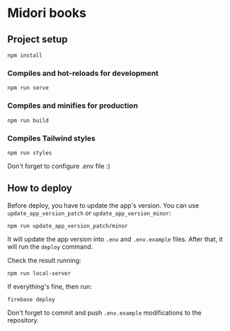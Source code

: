 # Midori books

## Project setup
```
npm install
```

### Compiles and hot-reloads for development
```
npm run serve
```

### Compiles and minifies for production
```
npm run build
```

### Compiles Tailwind styles
```
npm run styles
```

Don't forget to configure .env file :)

## How to deploy
Before deploy, you have to update the app's version. You can use `update_app_version_patch` or `update_app_version_minor`:

```
npm run update_app_version_patch/minor
```

It will update the app version into `.env` and `.env.example` files. After that, it will run the `deploy` command.

Check the result running:
```
npm run local-server
```

If everything's fine, then run:
```
firebase deploy
```

Don't forget to commit and push `.env.example` modifications to the repository.
